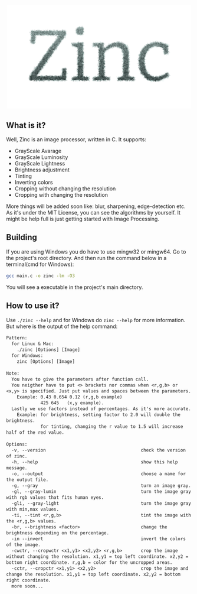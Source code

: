 <p align="center">
  <img src="https://github.com/MubinMuhammad/Zinc/blob/master/readme_res/logo.png?raw=true" 
  alt="Zinc Logo" 
  width=500 /> 
</p>

## What is it?
Well, Zinc is an image processor, written in C. It supports:
- GrayScale Avarage
- GrayScale Luminosity 
- GrayScale Lightness
- Brightness adjustment
- Tinting
- Inverting colors
- Cropping without changing the resolution
- Cropping with changing the resolution

More things will be added soon like: blur, sharpening, edge-detection etc. As it's under the MIT License, you can see the algorithms by yourself. It might be help full is just getting started with Image Processing.

## Building
If you are using Windows you do have to use mingw32 or mingw64.
Go to the project's root directory. And then run the command below in a terminal(cmd for Windows):
```bash
gcc main.c -o zinc -lm -O3
```
You will see a executable in the project's main directory.

## How to use it?
Use `./zinc --help` and for Windows do `zinc --help` for more information.
But where is the output of the help command:

```
Pattern:
  for Linux & Mac:
    ./zinc [Options] [Image]
  for Windows:
    zinc [Options] [Image]

Note:
  You have to give the parameters after function call.
  You neigther have to put <> brackets nor commas when <r,g,b> or <x,y> is specified. Just put values and spaces between the parameters.
    Example: 0.43 0.654 0.12 (r,g,b example)
             425 645   (x,y example).
  Lastly we use factors instead of percentages. As it's more accurate.
    Example: for brightness, setting factor to 2.0 will double the brightness.
             for tinting, changing the r value to 1.5 will increase half of the red value.

Options:
  -v, --version                                    check the version of zinc.
  -h, --help                                       show this help message.
  -o, --output                                     choose a name for the output file.
  -g, --gray                                       turn an image gray.
  -gl, --gray-lumin                                turn the image gray with rgb values that fits human eyes.
  -gli, --gray-light                               turn the image gray with min,max values.
  -ti, --tint <r,g,b>                              tint the image with the <r,g,b> values.
  -br, --brightness <factor>                       change the brightness depending on the percentage.
  -in --invert                                     invert the colors of the image.
  -cwctr, --cropwctr <x1,y1> <x2,y2> <r,g,b>       crop the image without changing the resolution. x1,y1 = top left coordinate. x2,y2 = bottom right coordinate. r,g,b = color for the uncropped areas.
  -cctr, --cropctr <x1,y1> <x2,y2>                 crop the image and change the resolution. x1,y1 = top left coordinate. x2,y2 = bottom right coordinate.
  more soon...
```
